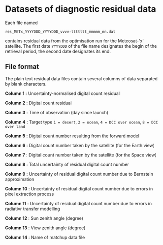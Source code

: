 # Datasets of diagnostic residual data

Each file named

    res_METx_YYYYDDD_YYYYDDD_vvvv-ttttttt_mmmmm_nn.dat
    
contains residual data from the optimisation run for the Meteosat-'x' satellite. The first date `YYYYDDD` of the file name designates the begin of the retrieval period, the second date designates its end.

## File format

The plain text residual data files contain several columns of data separated by blank characters. 

**Column 1**
:  Uncertainty-normalised digital count residual

**Column 2**
:  Digital count residual

**Column 3**
:  Time of observation (day since launch)

**Column 4**
:  Target type `1 = desert`, `2 = ocean`, `4 = DCC over ocean`, `8 = DCC over land`

**Column 5**
:  Digital count number resulting from the forward model

**Column 6**
:  Digital count number taken by the satellite (for the Earth view)

**Column 7**
:  Digital count number taken by the satellite (for the Space view)

**Column 8**
:  Total uncertainty of residual digital count number

**Column 9**
:  Uncertainty of residual digital count number due to Bernstein approximation

**Column 10**
:  Uncertainty of residual digital count number due to errors in pixel extraction process

**Column 11**
:  Uncertainty of residual digital count number due to errors in radiativr transfer modelling

**Column 12**
:  Sun zenith angle (degree)

**Column 13**
:  View zenith angle (degree)

**Column 14**
:  Name of matchup data file 
